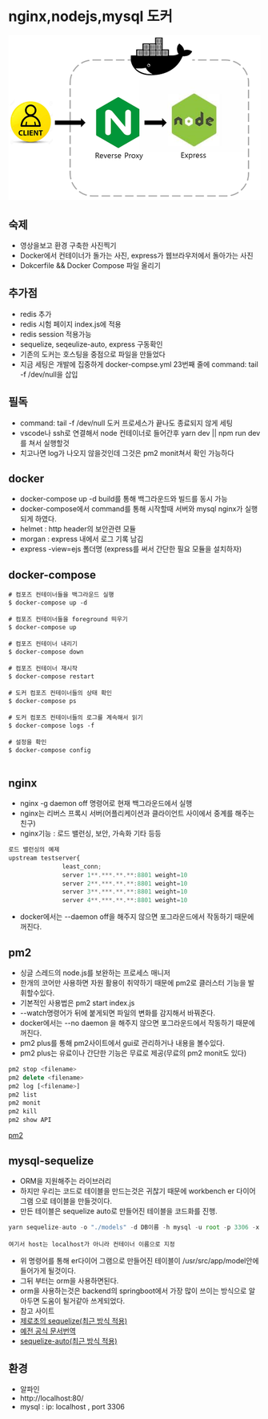 # nginx,nodejs,mysql 도커

<img src="./image.png"/>

## 숙제
- 영상을보고 환경 구축한 사진찍기
- Docker에서 컨테이너가 돌가는 사진, express가 웹브라우저에서 돌아가는 사진
- Dokcerfile && Docker Compose 파일 올리기

## 추가점
- redis 추가 
- redis 시험 페이지 index.js에 적용
- redis session 적용가능
- sequelize, seqeulize-auto, express 구동확인
- 기존의 도커는 호스팅을 중점으로 파일을 만들었다
- 지금 세팅은 개발에 집중하게  docker-compse.yml 23번째 줄에 command: tail -f /dev/null을 삽입

## 필독
- command: tail -f /dev/null 도커 프로세스가 끝나도 종료되지 않게 세팅
- vscode나 ssh로 연결해서 node 컨테이너로 들어간후 yarn dev || npm run dev를 쳐서 실행할것
- 치고나면 log가 나오지 않을것인데 그것은 pm2 monit쳐서 확인 가능하다

## docker 
- docker-compose up -d build를 통해 백그라운드와 빌드를 동시 가능
- docker-compose에서 command를 통해 시작할때 서버와 mysql nginx가 실행되게 하였다.
- helmet : http header의 보안관련 모듈
- morgan : express 내에서 로그 기록 남김
- express -view=ejs 폴더명 (express를 써서 간단한 필요 모듈을 설치하자)

## docker-compose
```
# 컴포즈 컨테이너들을 백그라운드 실행
$ docker-compose up -d
 
# 컴포즈 컨테이너들을 foreground 띄우기
$ docker-compose up
 
# 컴포즈 컨테이너 내리기
$ docker-compose down
 
# 컴포즈 컨테이너 재시작
$ docker-compose restart

# 도커 컴포즈 컨테이너들의 상태 확인
$ docker-compose ps
 
# 도커 컴포즈 컨테이너들의 로그를 계속해서 읽기
$ docker-compose logs -f
 
# 설정을 확인
$ docker-compose config
 
```

## nginx
- nginx -g daemon off 명령어로 현재 백그라운드에서 실행
- nginx는 리버스 프록시 서버(어플리케이션과 클라이언트 사이에서 중계를 해주는 친구)
 - nginx기능 : 로드 밸런싱, 보안, 가속화 기타 등등
 ```js
로드 밸런싱의 예제 
 upstream testserver{
                least_conn;
                server 1**.***.**.**:8801 weight=10
                server 2**.***.**.**:8801 weight=10
                server 3**.***.**.**:8801 weight=10
                server 4**.***.**.**:8801 weight=10
 ```
 - docker에서는 --daemon off을 해주지 않으면 포그라운드에서 작동하기 때문에 꺼진다.

## pm2
- 싱글 스레드의 node.js를 보완하는 프로세스 매니저
- 한개의 코어만 사용하면 자원 활용이 취약하기 때문에 pm2로 클러스터 기능을 발휘할수있다.
- 기본적인 사용법은 pm2 start index.js
- --watch명령어가 뒤에 붙게되면 파일의 변화를 감지해서 바꿔준다.
- docker에서는 --no daemon 을 해주지 않으면 포그라운드에서 작동하기 때문에 꺼진다.
- pm2 plus를 통해 pm2사이트에서 gui로 관리하거나 내용을 볼수있다.
- pm2 plus는 유료이나 간단한 기능은 무료로 제공(무료의 pm2 monit도 있다)
``` js
pm2 stop <filename>
pm2 delete <filename>
pm2 log [<filename>]
pm2 list
pm2 monit
pm2 kill
pm2 show API
```
<a href="https://pm2.keymetrics.io/"> pm2 </a>

## mysql-sequelize
- ORM을 지원해주는 라이브러리
- 하지만 우리는 코드로 테이블을 만드는것은 귀찮기 때문에 workbench er 다이어그램 으로  테이블을 만들것이다.
- 만든 테이블은 sequelize auto로 만들어진 테이블을 코드화를 진행.
```js
yarn sequelize-auto -o "./models" -d DB이름 -h mysql -u root -p 3306 -x root -e mysql

여기서 host는 localhost가 아니라 컨테이너 이름으로 지정
```
- 위 명령어를 통해 er다이어 그램으로 만들어진 테이블이 /usr/src/app/model안에 들어가게 될것이다.
- 그뒤 부터는 orm을 사용하면된다.
- orm을 사용하는것은 backend의 springboot에서 가장 많이 쓰이는 방식으로 알아두면 도움이 될거같아 쓰게되었다.
- 참고 사이트
- <a href="https://thebook.io/080229/ch07/06/"> 제로초의 sequelize(최근 방식 적용) </a>
- <a href="https://velog.io/@cadenzah/sequelize-document-1"> 예전 공식 문서번역 </a>
- <a href="https://github.com/sequelize/sequelize-auto">sequelize-auto(최근 방식 적용) </a>

## 환경
- 알파인 
- http://localhost:80/
- mysql : ip: localhost , port 3306




